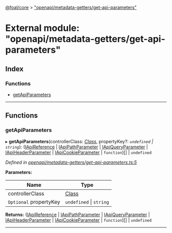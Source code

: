 [@foal/core](../README.md) > ["openapi/metadata-getters/get-api-parameters"](../modules/_openapi_metadata_getters_get_api_parameters_.md)

# External module: "openapi/metadata-getters/get-api-parameters"

## Index

### Functions

* [getApiParameters](_openapi_metadata_getters_get_api_parameters_.md#getapiparameters)

---

## Functions

<a id="getapiparameters"></a>

###  getApiParameters

▸ **getApiParameters**(controllerClass: *[Class](_core_class_interface_.md#class)*, propertyKey?: *`undefined` \| `string`*): ([IApiReference](../interfaces/_openapi_interfaces_.iapireference.md) \| [IApiPathParameter](../interfaces/_openapi_interfaces_.iapipathparameter.md) \| [IApiQueryParameter](../interfaces/_openapi_interfaces_.iapiqueryparameter.md) \| [IApiHeaderParameter](../interfaces/_openapi_interfaces_.iapiheaderparameter.md) \| [IApiCookieParameter](../interfaces/_openapi_interfaces_.iapicookieparameter.md) \| `function`)[] \| `undefined`

*Defined in [openapi/metadata-getters/get-api-parameters.ts:5](https://github.com/FoalTS/foal/blob/538afb23/packages/core/src/openapi/metadata-getters/get-api-parameters.ts#L5)*

**Parameters:**

| Name | Type |
| ------ | ------ |
| controllerClass | [Class](_core_class_interface_.md#class) |
| `Optional` propertyKey | `undefined` \| `string` |

**Returns:** ([IApiReference](../interfaces/_openapi_interfaces_.iapireference.md) \| [IApiPathParameter](../interfaces/_openapi_interfaces_.iapipathparameter.md) \| [IApiQueryParameter](../interfaces/_openapi_interfaces_.iapiqueryparameter.md) \| [IApiHeaderParameter](../interfaces/_openapi_interfaces_.iapiheaderparameter.md) \| [IApiCookieParameter](../interfaces/_openapi_interfaces_.iapicookieparameter.md) \| `function`)[] \| `undefined`

___

